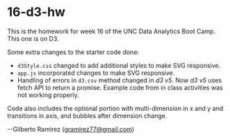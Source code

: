 # 16-d3-hw

This is the homework for week 16 of the UNC Data Analytics Boot Camp. This one is on D3.

Some extra changes to the starter code done:
* `d3Style.css` changed to add additional styles to make SVG responsive.
* `app.js` incorporated changes to make SVG responsive.
* Handling of errors in `d3.csv` method changed in *d3 v5*. Now *d3 v5* uses fetch API to return a promise. Example code from in class activities was not working properly.

Code also includes the optional portion with multi-dimension in x and y and transitions in axis, and bubbles after dimension change.

--Gilberto Ramirez (gramirez77@gmail.com)
